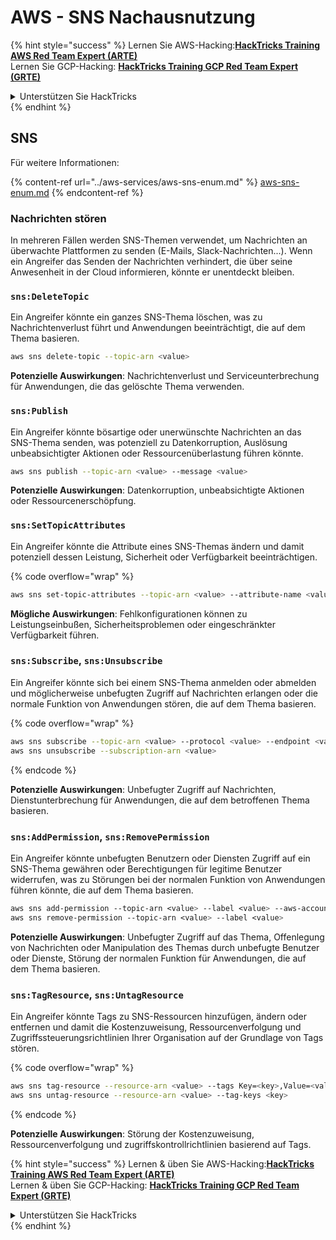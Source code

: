 # AWS - SNS Nachausnutzung

{% hint style="success" %}
Lernen Sie AWS-Hacking:<img src="/.gitbook/assets/image.png" alt="" data-size="line">[**HackTricks Training AWS Red Team Expert (ARTE)**](https://training.hacktricks.xyz/courses/arte)<img src="/.gitbook/assets/image.png" alt="" data-size="line">\
Lernen Sie GCP-Hacking: <img src="/.gitbook/assets/image (2).png" alt="" data-size="line">[**HackTricks Training GCP Red Team Expert (GRTE)**<img src="/.gitbook/assets/image (2).png" alt="" data-size="line">](https://training.hacktricks.xyz/courses/grte)

<details>

<summary>Unterstützen Sie HackTricks</summary>

* Überprüfen Sie die [**Abonnementpläne**](https://github.com/sponsors/carlospolop)!
* **Treten Sie der** 💬 [**Discord-Gruppe**](https://discord.gg/hRep4RUj7f) oder der [**Telegram-Gruppe**](https://t.me/peass) bei oder **folgen** Sie uns auf **Twitter** 🐦 [**@hacktricks\_live**](https://twitter.com/hacktricks\_live)**.**
* **Teilen Sie Hacking-Tricks, indem Sie PRs an die** [**HackTricks**](https://github.com/carlospolop/hacktricks) und [**HackTricks Cloud**](https://github.com/carlospolop/hacktricks-cloud) Github-Repositories einreichen.

</details>
{% endhint %}

## SNS

Für weitere Informationen:

{% content-ref url="../aws-services/aws-sns-enum.md" %}
[aws-sns-enum.md](../aws-services/aws-sns-enum.md)
{% endcontent-ref %}

### Nachrichten stören

In mehreren Fällen werden SNS-Themen verwendet, um Nachrichten an überwachte Plattformen zu senden (E-Mails, Slack-Nachrichten...). Wenn ein Angreifer das Senden der Nachrichten verhindert, die über seine Anwesenheit in der Cloud informieren, könnte er unentdeckt bleiben.

### `sns:DeleteTopic`

Ein Angreifer könnte ein ganzes SNS-Thema löschen, was zu Nachrichtenverlust führt und Anwendungen beeinträchtigt, die auf dem Thema basieren.
```bash
aws sns delete-topic --topic-arn <value>
```
**Potenzielle Auswirkungen**: Nachrichtenverlust und Serviceunterbrechung für Anwendungen, die das gelöschte Thema verwenden.

### `sns:Publish`

Ein Angreifer könnte bösartige oder unerwünschte Nachrichten an das SNS-Thema senden, was potenziell zu Datenkorruption, Auslösung unbeabsichtigter Aktionen oder Ressourcenüberlastung führen könnte.
```bash
aws sns publish --topic-arn <value> --message <value>
```
**Potenzielle Auswirkungen**: Datenkorruption, unbeabsichtigte Aktionen oder Ressourcenerschöpfung.

### `sns:SetTopicAttributes`

Ein Angreifer könnte die Attribute eines SNS-Themas ändern und damit potenziell dessen Leistung, Sicherheit oder Verfügbarkeit beeinträchtigen.

{% code overflow="wrap" %}
```bash
aws sns set-topic-attributes --topic-arn <value> --attribute-name <value> --attribute-value <value>
```
**Mögliche Auswirkungen**: Fehlkonfigurationen können zu Leistungseinbußen, Sicherheitsproblemen oder eingeschränkter Verfügbarkeit führen.

### `sns:Subscribe`, `sns:Unsubscribe`

Ein Angreifer könnte sich bei einem SNS-Thema anmelden oder abmelden und möglicherweise unbefugten Zugriff auf Nachrichten erlangen oder die normale Funktion von Anwendungen stören, die auf dem Thema basieren.

{% code overflow="wrap" %}
```bash
aws sns subscribe --topic-arn <value> --protocol <value> --endpoint <value>
aws sns unsubscribe --subscription-arn <value>
```
{% endcode %}

**Potenzielle Auswirkungen**: Unbefugter Zugriff auf Nachrichten, Dienstunterbrechung für Anwendungen, die auf dem betroffenen Thema basieren.

### `sns:AddPermission`, `sns:RemovePermission`

Ein Angreifer könnte unbefugten Benutzern oder Diensten Zugriff auf ein SNS-Thema gewähren oder Berechtigungen für legitime Benutzer widerrufen, was zu Störungen bei der normalen Funktion von Anwendungen führen könnte, die auf dem Thema basieren.
```css
aws sns add-permission --topic-arn <value> --label <value> --aws-account-id <value> --action-name <value>
aws sns remove-permission --topic-arn <value> --label <value>
```
**Potenzielle Auswirkungen**: Unbefugter Zugriff auf das Thema, Offenlegung von Nachrichten oder Manipulation des Themas durch unbefugte Benutzer oder Dienste, Störung der normalen Funktion für Anwendungen, die auf dem Thema basieren.

### `sns:TagResource`, `sns:UntagResource`

Ein Angreifer könnte Tags zu SNS-Ressourcen hinzufügen, ändern oder entfernen und damit die Kostenzuweisung, Ressourcenverfolgung und Zugriffssteuerungsrichtlinien Ihrer Organisation auf der Grundlage von Tags stören.

{% code overflow="wrap" %}
```bash
aws sns tag-resource --resource-arn <value> --tags Key=<key>,Value=<value>
aws sns untag-resource --resource-arn <value> --tag-keys <key>
```
{% endcode %}

**Potenzielle Auswirkungen**: Störung der Kostenzuweisung, Ressourcenverfolgung und zugriffskontrollrichtlinien basierend auf Tags.

{% hint style="success" %}
Lernen & üben Sie AWS-Hacking:<img src="/.gitbook/assets/image.png" alt="" data-size="line">[**HackTricks Training AWS Red Team Expert (ARTE)**](https://training.hacktricks.xyz/courses/arte)<img src="/.gitbook/assets/image.png" alt="" data-size="line">\
Lernen & üben Sie GCP-Hacking: <img src="/.gitbook/assets/image (2).png" alt="" data-size="line">[**HackTricks Training GCP Red Team Expert (GRTE)**<img src="/.gitbook/assets/image (2).png" alt="" data-size="line">](https://training.hacktricks.xyz/courses/grte)

<details>

<summary>Unterstützen Sie HackTricks</summary>

* Überprüfen Sie die [**Abonnementpläne**](https://github.com/sponsors/carlospolop)!
* **Treten Sie der** 💬 [**Discord-Gruppe**](https://discord.gg/hRep4RUj7f) oder der [**Telegram-Gruppe**](https://t.me/peass) bei oder **folgen** Sie uns auf **Twitter** 🐦 [**@hacktricks\_live**](https://twitter.com/hacktricks\_live)**.**
* **Teilen Sie Hacking-Tricks, indem Sie PRs an die** [**HackTricks**](https://github.com/carlospolop/hacktricks) und [**HackTricks Cloud**](https://github.com/carlospolop/hacktricks-cloud) Github-Repositories einreichen.

</details>
{% endhint %}
